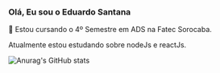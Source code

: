 ### Olá, Eu sou o Eduardo Santana


📖 Estou cursando o 4º Semestre em ADS na Fatec Sorocaba.

 Atualmente estou estudando sobre nodeJs e reactJs.

![Anurag's GitHub stats](https://github-readme-stats.vercel.app/api?username=edusantanaw&show_icons=true&theme=radical)
